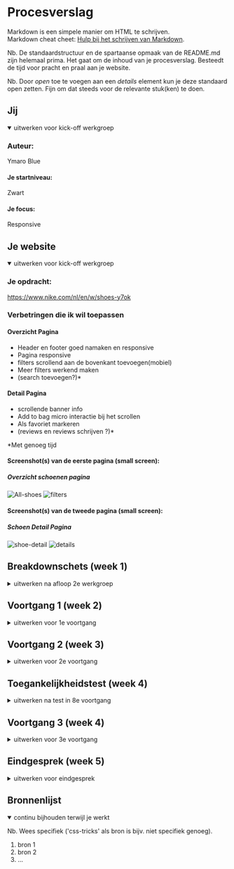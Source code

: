 # Procesverslag
Markdown is een simpele manier om HTML te schrijven.  
Markdown cheat cheet: [Hulp bij het schrijven van Markdown](https://github.com/adam-p/markdown-here/wiki/Markdown-Cheatsheet).

Nb. De standaardstructuur en de spartaanse opmaak van de README.md zijn helemaal prima. Het gaat om de inhoud van je procesverslag. Besteedt de tijd voor pracht en praal aan je website.

Nb. Door *open* toe te voegen aan een *details* element kun je deze standaard open zetten. Fijn om dat steeds voor de relevante stuk(ken) te doen.





## Jij

<details open>
<summary>uitwerken voor kick-off werkgroep</summary>

### Auteur:
Ymaro Blue

#### Je startniveau:
Zwart

#### Je focus:
Responsive
 
</details>





## Je website

<details open>
<summary>uitwerken voor kick-off werkgroep</summary>

### Je opdracht:
https://www.nike.com/nl/en/w/shoes-y7ok

### Verbetringen die ik wil toepassen
 #### Overzicht Pagina 
 - Header en footer goed namaken en responsive
 - Pagina responsive
 - filters scrollend aan de bovenkant toevoegen(mobiel)
 - Meer filters werkend maken
 - (search toevoegen?)*
 
 #### Detail Pagina
 - scrollende banner info
 - Add to bag micro interactie bij het scrollen
 - Als favoriet markeren
 - (reviews en reviews schrijven ?)*
 
 *Met genoeg tijd
 
#### Screenshot(s) van de eerste pagina (small screen): 
##### Overzicht schoenen pagina
 ![All-shoes](https://user-images.githubusercontent.com/82333022/132381212-39a2de0f-88de-49ed-ae9a-d6f18828e74e.jpg)
 ![filters](https://user-images.githubusercontent.com/82333022/132382012-467ff124-fecd-4a85-a4c3-30806a0e4675.jpeg)


#### Screenshot(s) van de tweede pagina (small screen):
##### Schoen Detail Pagina <Enter>
 ![shoe-detail](https://user-images.githubusercontent.com/82333022/132381245-5a3573a5-3455-4562-8bad-0aab52b075e4.jpeg)
 ![details](https://user-images.githubusercontent.com/82333022/132384039-d3f1e951-1142-4865-8c3b-ae3fcf0ab1bd.jpeg)


 
</details>





## Breakdownschets (week 1)

<details>
<summary>uitwerken na afloop 2e werkgroep</summary>

## Html verbeteringen
 
### article 
 ![article-breakdown](https://user-images.githubusercontent.com/82333022/132528635-26027941-0b2a-439d-bd37-a63227d9f708.jpg)

### filter opties kleur
 ![filter-breakdown](https://user-images.githubusercontent.com/82333022/132528650-6751a8f6-26a5-4ac0-974f-8b80a9984a4c.jpg)

### Footer
 ![footer-breakdown](https://user-images.githubusercontent.com/82333022/132528673-8039aa44-b9c3-41e9-b879-e5c6bfd0958f.jpg)

</details>





## Voortgang 1 (week 2)

<details>
<summary>uitwerken voor 1e voortgang</summary>

### Stand van zaken
Eigenlijk is alles wat ik wilde doen tot nu toe goed gegaan. Dus geen problemen
 
Het aanpassen van de header/nav is nu responsive en ook echt overgenomen ipv een kleine versie van de desktop.
| ![image](https://user-images.githubusercontent.com/82333022/133604939-c65d8adc-39f0-4e97-9d27-74543225b84c.png) | ![image](https://user-images.githubusercontent.com/82333022/133605679-f71a7c04-0c5c-48d7-a6ab-a449bc442e12.png) |

 
En datzelfde geldt voor de footer, maar die is nog niet helemaal klaar, maar hij is wel responsive.
| ![image](https://user-images.githubusercontent.com/82333022/133605805-7dba9600-a65f-4f72-ad7e-78dbac4f57fa.png) | ![image](https://user-images.githubusercontent.com/82333022/133605558-5007710f-3540-40d1-b472-192ed1839e5b.png) |





### Agenda voor meeting
samen met je groepje opstellen

| student 1      | student 2          | student 3    | student 4        |
| ---            | ---                | ---          | ---              |
| dit bespreken  | en dit             | en ik dit    | en dan ik dat    |
| en dat ook nog | dit als er tijd is | nog een punt | dit wil ik zeker |
| ...            | ...                | ...          | ...              |


### Verslag van meeting
hier na afloop snel de uitkomsten van de meeting vastleggen

- punt 1
- punt 2
- nog een punt
- ...

</details>





## Voortgang 2 (week 3)

<details>
<summary>uitwerken voor 2e voortgang</summary>

### Stand van zaken
hier dit ging goed & dit was lastig (neem ook screenshots op van delen van je website en code)


### Agenda voor meeting
samen met je groepje opstellen

| student 1      | student 2          | student 3    | student 4        |
| ---            | ---                | ---          | ---              |
| dit bespreken  | en dit             | en ik dit    | en dan ik dat    |
| en dat ook nog | dit als er tijd is | nog een punt | dit wil ik zeker |
| ...            | ...                | ...          | ...              |


### Verslag van meeting
hier na afloop snel de uitkomsten van de meeting vastleggen

- punt 1
- punt 2
- nog een punt
- ...

</details>





## Toegankelijkheidstest (week 4)

<details>
<summary>uitwerken na test in 8e voortgang</summary>

### Bevindingen
Lijst met je bevindingen die in de test naar voren kwamen:

#### Titel eerste bevinding
Hier korte omschrijving (met indien nodig een afbeelding)

Hier een omschrijving van hoe het opgelost kan worden (met indien nodig een afbeelding)


#### Titel tweede bevinding. 
Hier korte omschrijving (met indien nodig een afbeelding)

Hier een omschrijving van hoe het opgelost kan worden (met indien nodig een afbeelding)


#### Titel volgende bevinding. 
Hier korte omschrijving (met indien nodig een afbeelding)

Hier een omschrijving van hoe het opgelost kan worden (met indien nodig een afbeelding)


#### Titel nog een bevinding. 
Hier korte omschrijving (met indien nodig een afbeelding)

Hier een omschrijving van hoe het opgelost kan worden (met indien nodig een afbeelding)

</details>





## Voortgang 3 (week 4)

<details>
<summary>uitwerken voor 3e voortgang</summary>

### Stand van zaken
hier dit ging goed & dit was lastig (neem ook screenshots op van delen van je website en code)


### Agenda voor meeting
samen met je groepje opstellen

| student 1      | student 2          | student 3    | student 4        |
| ---            | ---                | ---          | ---              |
| dit bespreken  | en dit             | en ik dit    | en dan ik dat    |
| en dat ook nog | dit als er tijd is | nog een punt | dit wil ik zeker |
| ...            | ...                | ...          | ...              |


### Verslag van meeting
hier na afloop snel de uitkomsten van de meeting vastleggen

- punt 1
- punt 2
- nog een punt
- ...

</details>





## Eindgesprek (week 5)

<details>
<summary>uitwerken voor eindgesprek</summary>

### Stand van zaken
hier dit ging goed & dit was lastig (neem ook screenshots op van delen van je website en code)

### Screenshot(s)

hier screenshot(s) van je eindresultaat

</details>





## Bronnenlijst

<details open>
<summary>continu bijhouden terwijl je werkt</summary>

Nb. Wees specifiek ('css-tricks' als bron is bijv. niet specifiek genoeg).

1. bron 1
2. bron 2
3. ...

</details>
